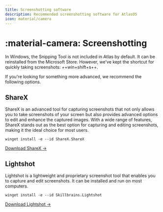 ```yaml
---
title: Screenshotting software
description: Recommended screenshotting software for AtlasOS
icon: material/camera
---
```


# :material-camera: Screenshotting

In Windows, the Snipping Tool is not included in Atlas by default. It can be reinstalled from the Microsoft Store. However, we've kept the shortcut for quickly taking screenshots: ++win+shift+s++.

If you're looking for something more advanced, we recommend the following options.

## ShareX

ShareX is an advanced tool for capturing screenshots that not only allows you to take screenshots of your screen but also provides advanced options to edit and enhance the captured images. With a wide range of features, ShareX stands out as the best option for capturing and editing screenshots, making it the ideal choice for most users.

`winget install -e --id ShareX.ShareX`

[Download ShareX ->](ms-windows-store://pdp/?ProductId=9NBLGGH4Z1SP)

## Lightshot

Lightshot is a lightweight and proprietary screenshot tool that enables you to capture and edit screenshots. It can be installed and run on most computers.

`winget install -e --id Skillbrains.Lightshot`

[Download Lightshot ->](https://app.prntscr.com/en/index.html)
